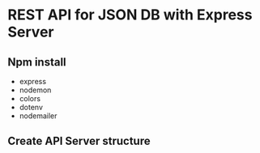 # REST API for JSON DB with Express Server

## Npm install 


* express
* nodemon
* colors
* dotenv
* nodemailer

## Create API Server structure 